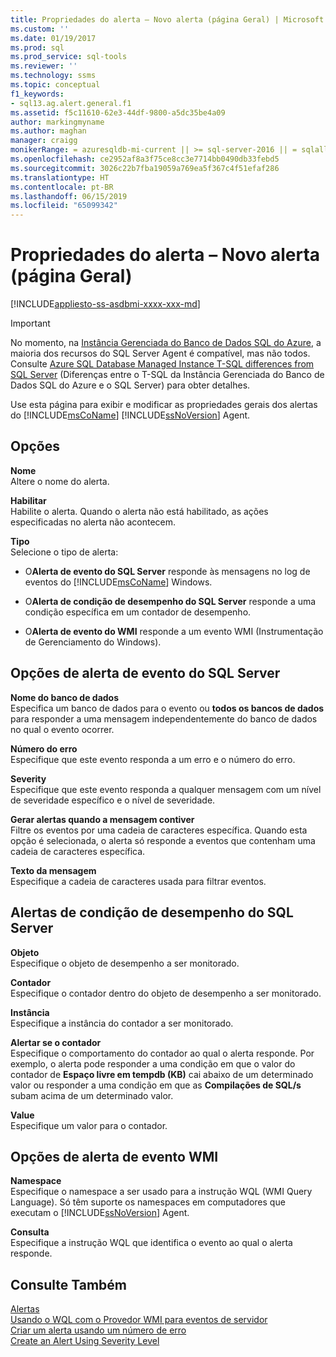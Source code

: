 ```yaml
---
title: Propriedades do alerta – Novo alerta (página Geral) | Microsoft Docs
ms.custom: ''
ms.date: 01/19/2017
ms.prod: sql
ms.prod_service: sql-tools
ms.reviewer: ''
ms.technology: ssms
ms.topic: conceptual
f1_keywords:
- sql13.ag.alert.general.f1
ms.assetid: f5c11610-62e3-44df-9800-a5dc35be4a09
author: markingmyname
ms.author: maghan
manager: craigg
monikerRange: = azuresqldb-mi-current || >= sql-server-2016 || = sqlallproducts-allversions
ms.openlocfilehash: ce2952af8a3f75ce8cc3e7714bb0490db33febd5
ms.sourcegitcommit: 3026c22b7fba19059a769ea5f367c4f51efaf286
ms.translationtype: HT
ms.contentlocale: pt-BR
ms.lasthandoff: 06/15/2019
ms.locfileid: "65099342"
---
```

# <a name="alert-properties---new-alert-general-page"></a>Propriedades do alerta – Novo alerta (página Geral)
[!INCLUDE[appliesto-ss-asdbmi-xxxx-xxx-md](../../includes/appliesto-ss-asdbmi-xxxx-xxx-md.md)]


> [!IMPORTANT]  
> No momento, na [Instância Gerenciada do Banco de Dados SQL do Azure](https://docs.microsoft.com/azure/sql-database/sql-database-managed-instance), a maioria dos recursos do SQL Server Agent é compatível, mas não todos. Consulte [Azure SQL Database Managed Instance T-SQL differences from SQL Server](https://docs.microsoft.com/azure/sql-database/sql-database-managed-instance-transact-sql-information#sql-server-agent) (Diferenças entre o T-SQL da Instância Gerenciada do Banco de Dados SQL do Azure e o SQL Server) para obter detalhes.

Use esta página para exibir e modificar as propriedades gerais dos alertas do [!INCLUDE[msCoName](../../includes/msconame_md.md)] [!INCLUDE[ssNoVersion](../../includes/ssnoversion-md.md)] Agent.  

## <a name="options"></a>Opções  
**Nome**  
Altere o nome do alerta.  
  
**Habilitar**  
Habilite o alerta. Quando o alerta não está habilitado, as ações especificadas no alerta não acontecem.  
  
**Tipo**  
Selecione o tipo de alerta:  
  
-   O**Alerta de evento do SQL Server** responde às mensagens no log de eventos do [!INCLUDE[msCoName](../../includes/msconame_md.md)] Windows.  
  
-   O**Alerta de condição de desempenho do SQL Server** responde a uma condição específica em um contador de desempenho.  
  
-   O**Alerta de evento do WMI** responde a um evento WMI (Instrumentação de Gerenciamento do Windows).  
  
## <a name="sql-server-event-alert-options"></a>Opções de alerta de evento do SQL Server  
**Nome do banco de dados**  
Especifica um banco de dados para o evento ou **todos os bancos de dados** para responder a uma mensagem independentemente do banco de dados no qual o evento ocorrer.  
  
**Número do erro**  
Especifique que este evento responda a um erro e o número do erro.  
  
**Severity**  
Especifique que este evento responda a qualquer mensagem com um nível de severidade específico e o nível de severidade.  
  
**Gerar alertas quando a mensagem contiver**  
Filtre os eventos por uma cadeia de caracteres específica. Quando esta opção é selecionada, o alerta só responde a eventos que contenham uma cadeia de caracteres específica.  
  
**Texto da mensagem**  
Especifique a cadeia de caracteres usada para filtrar eventos.  
  
## <a name="sql-server-performance-condition-alerts"></a>Alertas de condição de desempenho do SQL Server  
**Objeto**  
Especifique o objeto de desempenho a ser monitorado.  
  
**Contador**  
Especifique o contador dentro do objeto de desempenho a ser monitorado.  
  
**Instância**  
Especifique a instância do contador a ser monitorado.  
  
**Alertar se o contador**  
Especifique o comportamento do contador ao qual o alerta responde. Por exemplo, o alerta pode responder a uma condição em que o valor do contador de **Espaço livre em tempdb (KB)** cai abaixo de um determinado valor ou responder a uma condição em que as **Compilações de SQL/s** subam acima de um determinado valor.  
  
**Value**  
Especifique um valor para o contador.  
  
## <a name="wmi-event-alert-options"></a>Opções de alerta de evento WMI  
**Namespace**  
Especifique o namespace a ser usado para a instrução WQL (WMI Query Language). Só têm suporte os namespaces em computadores que executam o [!INCLUDE[ssNoVersion](../../includes/ssnoversion-md.md)] Agent.  
  
**Consulta**  
Especifique a instrução WQL que identifica o evento ao qual o alerta responde.  
  
## <a name="see-also"></a>Consulte Também  
[Alertas](../../ssms/agent/alerts.md)  
[Usando o WQL com o Provedor WMI para eventos de servidor](../../relational-databases/wmi-provider-server-events/using-wql-with-the-wmi-provider-for-server-events.md)  
[Criar um alerta usando um número de erro](../../ssms/agent/create-an-alert-using-an-error-number.md)  
[Create an Alert Using Severity Level](../../ssms/agent/create-an-alert-using-severity-level.md)  
  
